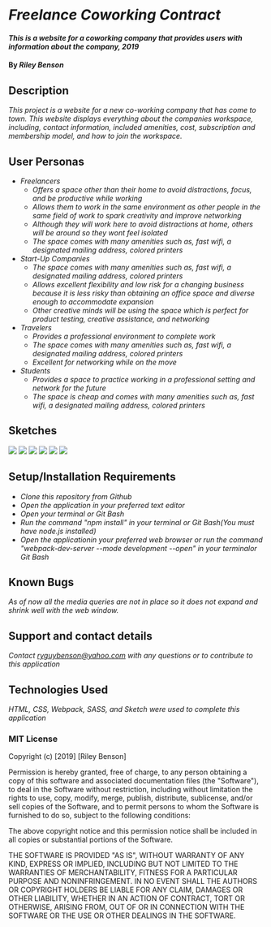 # _Freelance Coworking Contract_

#### _This is a website for a coworking company that provides users with information about the company, 2019_

#### By _**Riley Benson**_

## Description

_This project is a website for a new co-working company that has come to town. This website displays everything about the companies workspace, including, contact information, included amenities, cost, subscription and membership model, and how to join the workspace._

## User Personas

* _Freelancers_
  * _Offers a space other than their home to avoid distractions, focus, and be productive while working_
  * _Allows them to work in the same environment as other people in the same field of work to spark creativity and improve networking_
  * _Although they will work here to avoid distractions at home, others will be around so they wont feel isolated_
  * _The space comes with many amenities such as, fast wifi, a designated mailing address, colored printers_
* _Start-Up Companies_
  * _The space comes with many amenities such as, fast wifi, a designated mailing address, colored printers_
  * _Allows excellent flexibility and low risk for a changing business because it is less risky than obtaining an office space and diverse enough to accommodate expansion_
  * _Other creative minds will be using the space which is perfect for product testing, creative assistance, and networking_
* _Travelers_
  * _Provides a professional environment to complete work_
  * _The space comes with many amenities such as, fast wifi, a designated mailing address, colored printers_
  * _Excellent for networking while on the move_
* _Students_
  * _Provides a space to practice working in a professional setting and network for the future_
  * _The space is cheap and comes with many amenities such as, fast wifi, a designated mailing address, colored printers_

## Sketches
  ![](src/assets/images/sketch1.jpeg)  ![](src/assets/images/sketch2.jpeg) ![](src/assets/images/sketch3.jpeg) ![](src/assets/images/sketch4.jpeg) ![](src/assets/images/sketch5.jpeg) ![](src/assets/images/sketch6.jpeg)

## Setup/Installation Requirements

* _Clone this repository from Github_
* _Open the application in your preferred text editor_
* _Open your terminal or Git Bash_
* _Run the command "npm install" in your terminal or Git Bash(You must have node.js installed)_
* _Open the applicationin your preferred web browser or run the command "webpack-dev-server --mode development --open" in your terminalor Git Bash_

## Known Bugs

_As of now all the media queries are not in place so it does not expand and shrink well with the web window._

## Support and contact details

_Contact ryguybenson@yahoo.com with any questions or to contribute to this application_

## Technologies Used

_HTML, CSS, Webpack, SASS, and Sketch were used to complete this application_



### MIT License

Copyright (c) [2019] [Riley Benson]

Permission is hereby granted, free of charge, to any person obtaining a copy
of this software and associated documentation files (the "Software"), to deal
in the Software without restriction, including without limitation the rights
to use, copy, modify, merge, publish, distribute, sublicense, and/or sell
copies of the Software, and to permit persons to whom the Software is
furnished to do so, subject to the following conditions:

The above copyright notice and this permission notice shall be included in all
copies or substantial portions of the Software.

THE SOFTWARE IS PROVIDED "AS IS", WITHOUT WARRANTY OF ANY KIND, EXPRESS OR
IMPLIED, INCLUDING BUT NOT LIMITED TO THE WARRANTIES OF MERCHANTABILITY,
FITNESS FOR A PARTICULAR PURPOSE AND NONINFRINGEMENT. IN NO EVENT SHALL THE
AUTHORS OR COPYRIGHT HOLDERS BE LIABLE FOR ANY CLAIM, DAMAGES OR OTHER
LIABILITY, WHETHER IN AN ACTION OF CONTRACT, TORT OR OTHERWISE, ARISING FROM,
OUT OF OR IN CONNECTION WITH THE SOFTWARE OR THE USE OR OTHER DEALINGS IN THE
SOFTWARE.

